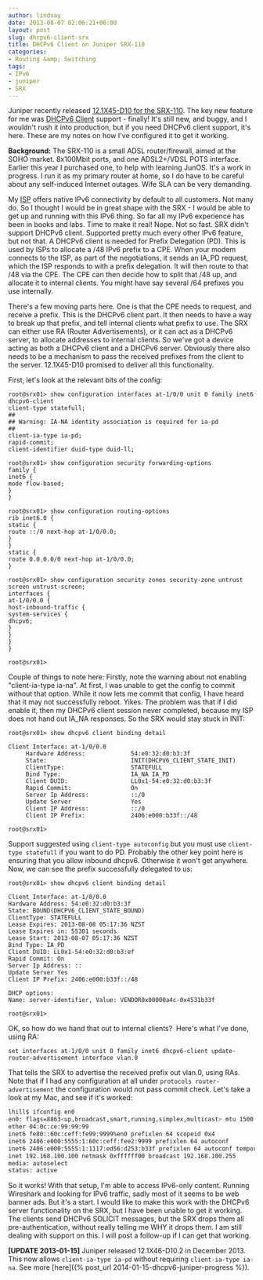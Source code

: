 ```yaml
---
author: lindsay
date: 2013-08-07 02:06:21+00:00
layout: post
slug: dhcpv6-client-srx
title: DHCPv6 Client on Juniper SRX-110
categories:
- Routing &amp; Switching
tags:
- IPv6
- juniper
- SRX
---
```


Juniper recently released [12.1X45-D10 for the SRX-110](http://www.juniper.net/techpubs/en_US/junos12.1x45/information-products/topic-collections/release-notes/12.1x45/index.html). The key new feature for me was [DHCPv6 Client](http://www.juniper.net/techpubs/en_US/junos12.1x45/information-products/topic-collections/release-notes/12.1x45/index.html?topic-72762.html#jd0e458) support - finally! It's still new, and buggy, and I wouldn't rush it into production, but if you need DHCPv6 client support, it's here. These are my notes on how I've configured it to get it working.

**Background:** The SRX-110 is a small ADSL router/firewall, aimed at the SOHO market. 8x100Mbit ports, and one ADSL2+/VDSL POTS interface. Earlier this year I purchased one, to help with learning JunOS. It's a work in progress. I run it as my primary router at home, so I do have to be careful about any self-induced Internet outages. Wife SLA can be very demanding.

My [ISP](http://www.snap.net.nz/) offers native IPv6 connectivity by default to all customers. Not many do. So I thought I would be in great shape with the SRX - I would be able to get up and running with this IPv6 thing. So far all my IPv6 experience has been in books and labs. Time to make it real! Nope. Not so fast. SRX didn't support DHCPv6 client. Supported pretty much every other IPv6 feature, but not that. A DHCPv6 client is needed for Prefix Delegation (PD). This is used by ISPs to allocate a /48 IPv6 prefix to a CPE. When your modem connects to the ISP, as part of the negotiations, it sends an IA_PD request, which the ISP responds to with a prefix delegation. It will then route to that /48 via the CPE. The CPE can then decide how to split that /48 up, and allocate it to internal clients. You might have say several /64 prefixes you use internally.

There's a few moving parts here. One is that the CPE needs to request, and receive a prefix. This is the DHCPv6 client part. It then needs to have a way to break up that prefix, and tell internal clients what prefix to use. The SRX can either use RA (Router Advertisements), or it can act as a DHCPv6 server, to allocate addresses to internal clients. So we've got a device acting as both a DHCPv6 client and a DHCPv6 server. Obviously there also needs to be a mechanism to pass the received prefixes from the client to the server. 12.1X45-D10 promised to deliver all this functionality.

First, let's look at the relevant bits of the config:

```text
root@srx01> show configuration interfaces at-1/0/0 unit 0 family inet6 dhcpv6-client
client-type statefull;
##
## Warning: IA-NA identity association is required for ia-pd
##
client-ia-type ia-pd;
rapid-commit;
client-identifier duid-type duid-ll;

root@srx01> show configuration security forwarding-options
family {
inet6 {
mode flow-based;
}
}

root@srx01> show configuration routing-options
rib inet6.0 {
static {
route ::/0 next-hop at-1/0/0.0;
}
}
static {
route 0.0.0.0/0 next-hop at-1/0/0.0;
}

root@srx01> show configuration security zones security-zone untrust
screen untrust-screen;
interfaces {
at-1/0/0.0 {
host-inbound-traffic {
system-services {
dhcpv6;
}
}
}
}

root@srx01>
```

Couple of things to note here: Firstly, note the warning about not enabling "client-ia-type ia-na". At first, I was unable to get the config to commit without that option. While it now lets me commit that config, I have heard that it may not successfully reboot. Yikes. The problem was that if I did enable it, then my DHCPv6 client session never completed, because my ISP does not hand out IA_NA responses. So the SRX would stay stuck in INIT:

```text
root@srx01> show dhcpv6 client binding detail

Client Interface: at-1/0/0.0
     Hardware Address:             54:e0:32:d0:b3:3f
     State:                        INIT(DHCPV6_CLIENT_STATE_INIT)
     ClientType:                   STATEFULL
     Bind Type:                    IA_NA IA_PD
     Client DUID:                  LL0x1-54:e0:32:d0:b3:3f
     Rapid Commit:                 On
     Server Ip Address:            ::/0
     Update Server                 Yes
     Client IP Address:            ::/0
     Client IP Prefix:             2406:e000:b33f::/48

root@srx01>
```

Support suggested using `client-type autoconfig` but you must use `client-type statefull` if you want to do PD. Probably the other key point here is ensuring that you allow inbound dhcpv6. Otherwise it won't get anywhere. Now, we can see the prefix successfully delegated to us:

```text
root@srx01> show dhcpv6 client binding detail

Client Interface: at-1/0/0.0
Hardware Address: 54:e0:32:d0:b3:3f
State: BOUND(DHCPV6_CLIENT_STATE_BOUND)
ClientType: STATEFULL
Lease Expires: 2013-08-08 05:17:36 NZST
Lease Expires in: 55301 seconds
Lease Start: 2013-08-07 05:17:36 NZST
Bind Type: IA_PD
Client DUID: LL0x1-54:e0:32:d0:b3:ef
Rapid Commit: On
Server Ip Address: ::
Update Server Yes
Client IP Prefix: 2406:e000:b33f::/48

DHCP options:
Name: server-identifier, Value: VENDOR0x00000a4c-0x4531b33f

root@srx01>
```

OK, so how do we hand that out to internal clients?  Here's what I've done, using RA:

```text
set interfaces at-1/0/0 unit 0 family inet6 dhcpv6-client update-router-advertisement interface vlan.0
```

That tells the SRX to advertise the received prefix out vlan.0, using RAs. Note that if I had any configuration at all under `protocols router-advertisement` the configuration would not pass commit check. Let's take a look at my Mac, and see if it's worked:

```bash
lhill$ ifconfig en0
en0: flags=8863<up,broadcast,smart,running,simplex,multicast> mtu 1500
ether 04:0c:ce:99:99:99
inet6 fe80::60c:ceff:fe99:9999%en0 prefixlen 64 scopeid 0x4
inet6 2406:e000:5555:1:60c:ceff:fee2:9999 prefixlen 64 autoconf
inet6 2406:e000:5555:1:1117:ed56:d253:b33f prefixlen 64 autoconf temporary
inet 192.168.100.100 netmask 0xffffff00 broadcast 192.168.100.255
media: autoselect
status: active
```

So it works! With that setup, I'm able to access IPv6-only content. Running Wireshark and looking for IPv6 traffic, sadly most of it seems to be web banner ads. But it's a start. I would like to make this work with the DHCPv6 server functionality on the SRX, but I have been unable to get it working. The clients send DHCPv6 SOLICIT messages, but the SRX drops them all pre-authentication, without really telling me WHY it drops them. I am still dealing with support on this. I will post a follow-up if I can get that working.

**[UPDATE 2013-01-15]** Juniper released 12.1X46-D10.2 in December 2013. This now allows `client-ia-type ia-pd` without requiring `client-ia-type ia-na`. See more [here]({% post_url 2014-01-15-dhcpv6-juniper-progress %}).
